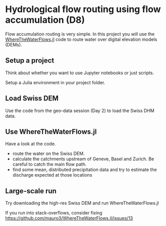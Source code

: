 # Hydrological flow routing using flow accumulation (D8)

Flow accumulation routing is very simple.  In this project you will
use the
[WhereTheWaterFlows.jl](https://github.com/mauro3/WhereTheWaterFlows.jl)
code to route water over digital elevation models (DEMs).

## Setup a project

Think about whether you want to use Jupyter notebooks or just scripts.

Setup a Julia environment in your project folder.


## Load Swiss DEM

Use the code from the geo-data session (Day 2) to load the Swiss DHM
data.

## Use WhereTheWaterFlows.jl

Have a look at the code.

- route the water on the Swiss DEM.
- calculate the catchments upstream of Geneve, Basel and Zurich.  Be
  careful to catch the main flow path.
- find some mean, distributed precipitation data and try to estimate
  the discharge expected at those locations

## Large-scale run

Try downloading the high-res Swiss DEM and run WhereTheWaterFlows.jl

If you run into stack-overflows, consider fixing
https://github.com/mauro3/WhereTheWaterFlows.jl/issues/13
